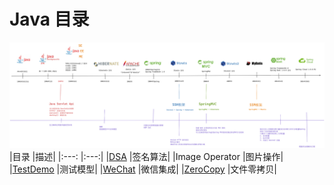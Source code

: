 # Java 目录

![Java](./Doc/image.png)
|目录                          |描述|
|:---:                         |:---:|
|[DSA](./DSA)                  |签名算法|
|Image Operator                |图片操作|
|[TestDemo](./TestDemo)        |测试模型|
|[WeChat](./WeChat)            |微信集成|
|[ZeroCopy](./ZeroCopy)        |文件零拷贝|
